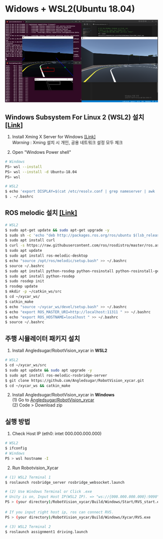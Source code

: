 # Widows + WSL2(Ubuntu 18.04)
![windows_setting](../image/windows_setting.png)
## Windows Subsystem For Linux 2 (WSL2) 설치 [[Link]](https://learn.microsoft.com/ko-kr/windows/wsl/install)  
 
1. Install Xming X Server for Windows [[Link]](https://sourceforge.net/projects/xming/)  
*Warning* : Xming 설치 시 개인, 공용 네트워크 설정 모두 체크

2. Open "Windows Power shell"  
```bash  
# Windows
PS> wsl --install  
PS> wsl --install -d Ubuntu-18.04  
PS> wsl
```
```bash
# WSL2
$ echo 'export DISPLAY=$(cat /etc/resolv.conf | grep nameserver | awk '"'"'{print $2}'"'"'):0' >> ~/.bashrc
$ . ~/.bashrc
```

## ROS melodic 설치 [[Link]](http://wiki.ros.org/melodic/Installation/Ubuntu)
 
```bash
# WSL2
$ sudo apt-get update && sudo apt-get upgrade -y
$ sudo sh -c 'echo "deb http://packages.ros.org/ros/ubuntu $(lsb_release -sc) main" > /etc/apt/sources.list.d/ros-latest.list'  
$ sudo apt install curl  
$ curl -s https://raw.githubusercontent.com/ros/rosdistro/master/ros.asc | sudo apt-key add -  
$ sudo apt update  
$ sudo apt install ros-melodic-desktop  
$ echo "source /opt/ros/melodic/setup.bash" >> ~/.bashrc  
$ source ~/.bashrc  
$ sudo apt install python-rosdep python-rosinstall python-rosinstall-generator python-wstool build-essential  
$ sudo apt install python-rosdep  
$ sudo rosdep init  
$ rosdep update  
$ mkdir -p ~/catkin_ws/src  
$ cd ~/xycar_ws/  
$ catkin_make  
$ echo "source ~/xycar_ws/devel/setup.bash" >> ~/.bashrc  
$ echo "export ROS_MASTER_URI=http://localhost:11311 " >> ~/.bashrc  
$ echo "export ROS_HOSTNAME=localhost " >> ~/.bashrc  
$ source ~/.bashrc  
```

## 주행 시뮬레이터 패키지 설치
 
1. Install Angledsugar/RobotVision_xycar in **WSL2**
```bash
# WSL2
$ cd ~/xycar_ws/src  
$ sudo apt update && sudo apt upgrade -y  
$ sudo apt install ros-melodic-rosbridge-server  
$ git clone https://github.com/Angledsugar/RobotVision_xycar.git  
$ cd ~/xycar_ws && catkin_make
```
2. Install Angledsugar/RobotVision_xycar in **Windows**  
(1) Go to [Angledsugar/RobotVision_xycar](https://github.com/Angledsugar/RobotVision_xycar)  
(2) Code > Download zip  

## 실행 방법
 
1. Check Host IP (eth0: intet 000.000.000.000)
```bash
# WSL2
$ ifconfig  
# Windows
PS > wsl hostname -I
```
2. Run Robotvision_Xycar     
```bash
# (1) WSL2 Terminal 1 
$ roslaunch rosbridge_server rosbridge_websocket.launch
```  
```bash  
# (2) Use Windows Terminal or Click .exe
# Unity is on, Input Host IP(WSL2 IP). => "ws://{000.000.000.000}:9090" and Press "Enter".
PS > (your directory)/RobotVision_xycar/Build/Windows/Start/RVS_start.exe

# If you input right host ip, ros can connect RVS. 
PS > (your directory)/RobotVision_xycar/Build/Windows/Xycar/RVS.exe

```
```bash
# (3) WSL2 Terminal 2 
$ roslaunch assignment1 driving.launch   
```



